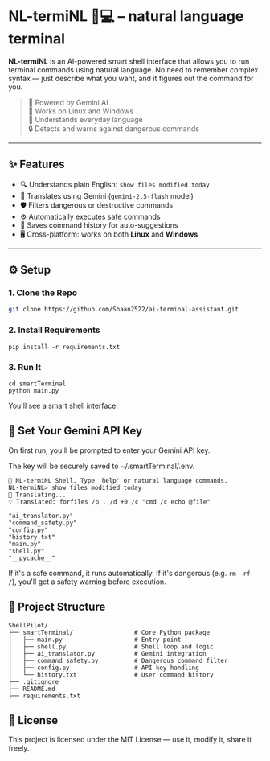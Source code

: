 # NL-termiNL 🧠💻 – natural language terminal

**NL-termiNL** is an AI-powered smart shell interface that allows you to run terminal commands using natural language. No need to remember complex syntax — just describe what you want, and it figures out the command for you.

> 🤖 Powered by Gemini AI  
> 🐧 Works on Linux and Windows  
> 🧠 Understands everyday language  
> 🔒 Detects and warns against dangerous commands

---

## ✨ Features

- 🔍 Understands plain English: `show files modified today`
- 🧠 Translates using Gemini (`gemini-2.5-flash` model)
- 🛡️ Filters dangerous or destructive commands
- ⚙️ Automatically executes safe commands
- 💾 Saves command history for auto-suggestions
- 🖥️ Cross-platform: works on both **Linux** and **Windows**

---

## ⚙️ Setup

### 1. Clone the Repo

```bash
git clone https://github.com/Shaan2522/ai-terminal-assistant.git
```

### 2. Install Requirements

```
pip install -r requirements.txt
```

### 3. Run It

```
cd smartTerminal
python main.py
```

You'll see a smart shell interface:

## 🔐 Set Your Gemini API Key
On first run, you'll be prompted to enter your Gemini API key.

The key will be securely saved to ~/.smartTerminal/.env.

```
🔮 NL-termiNL Shell. Type 'help' or natural language commands.
NL-termiNL> show files modified today
🧠 Translating...
💡 Translated: forfiles /p . /d +0 /c "cmd /c echo @file"

"ai_translator.py"
"command_safety.py"
"config.py"
"history.txt"
"main.py"
"shell.py"
"__pycache__"
```

If it's a safe command, it runs automatically.
If it's dangerous (e.g. ```rm -rf /```), you'll get a safety warning before execution.

## 📁 Project Structure

```
ShellPilot/
├── smartTerminal/                 # Core Python package
│   ├── main.py                    # Entry point
│   ├── shell.py                   # Shell loop and logic
│   ├── ai_translator.py           # Gemini integration
│   ├── command_safety.py          # Dangerous command filter
│   ├── config.py                  # API key handling
│   └── history.txt                # User command history
├── .gitignore
├── README.md
├── requirements.txt
```

## 📄 License
This project is licensed under the MIT License — use it, modify it, share it freely.

